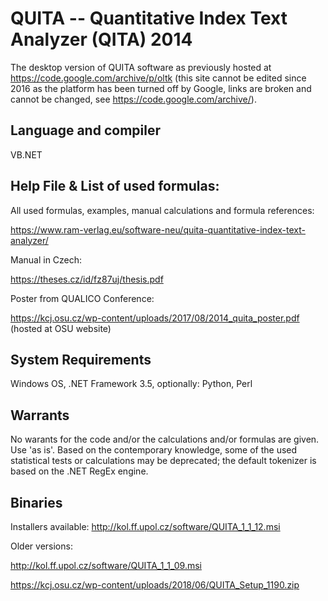 # QUITA -- Quantitative Index Text Analyzer (QITA) 2014
The desktop version of QUITA software as previously hosted at https://code.google.com/archive/p/oltk (this site cannot be edited since 2016 as the platform has been turned off by Google, links are broken and cannot be changed, see https://code.google.com/archive/).

## Language and compiler
VB.NET

## Help File & List of used formulas:
All used formulas, examples, manual calculations and formula references:

https://www.ram-verlag.eu/software-neu/quita-quantitative-index-text-analyzer/

Manual in Czech:

https://theses.cz/id/fz87uj/thesis.pdf

Poster from QUALICO Conference:

https://kcj.osu.cz/wp-content/uploads/2017/08/2014_quita_poster.pdf (hosted at OSU website)

## System Requirements
Windows OS, .NET Framework 3.5, optionally: Python, Perl

## Warrants
No warants for the code and/or the calculations and/or formulas are given. Use 'as is'. Based on the contemporary knowledge, some of the used statistical tests or calculations may be deprecated; the default tokenizer is based on the .NET RegEx engine.

## Binaries

Installers available:
http://kol.ff.upol.cz/software/QUITA_1_1_12.msi

Older versions:

http://kol.ff.upol.cz/software/QUITA_1_1_09.msi

https://kcj.osu.cz/wp-content/uploads/2018/06/QUITA_Setup_1190.zip
